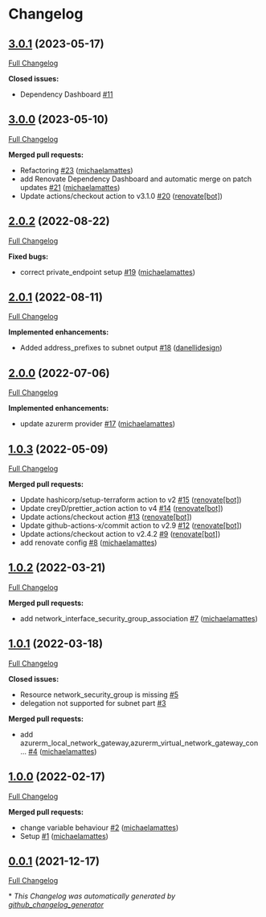 # Changelog

## [3.0.1](https://github.com/telekom-mms/terraform-azurerm-network/tree/3.0.1) (2023-05-17)

[Full Changelog](https://github.com/telekom-mms/terraform-azurerm-network/compare/3.0.0...3.0.1)

**Closed issues:**

- Dependency Dashboard [\#11](https://github.com/telekom-mms/terraform-azurerm-network/issues/11)

## [3.0.0](https://github.com/telekom-mms/terraform-azurerm-network/tree/3.0.0) (2023-05-10)

[Full Changelog](https://github.com/telekom-mms/terraform-azurerm-network/compare/2.0.2...3.0.0)

**Merged pull requests:**

- Refactoring [\#23](https://github.com/telekom-mms/terraform-azurerm-network/pull/23) ([michaelamattes](https://github.com/michaelamattes))
- add Renovate Dependency Dashboard and automatic merge on patch updates [\#21](https://github.com/telekom-mms/terraform-azurerm-network/pull/21) ([michaelamattes](https://github.com/michaelamattes))
- Update actions/checkout action to v3.1.0 [\#20](https://github.com/telekom-mms/terraform-azurerm-network/pull/20) ([renovate[bot]](https://github.com/apps/renovate))

## [2.0.2](https://github.com/telekom-mms/terraform-azurerm-network/tree/2.0.2) (2022-08-22)

[Full Changelog](https://github.com/telekom-mms/terraform-azurerm-network/compare/2.0.1...2.0.2)

**Fixed bugs:**

- correct private\_endpoint setup [\#19](https://github.com/telekom-mms/terraform-azurerm-network/pull/19) ([michaelamattes](https://github.com/michaelamattes))

## [2.0.1](https://github.com/telekom-mms/terraform-azurerm-network/tree/2.0.1) (2022-08-11)

[Full Changelog](https://github.com/telekom-mms/terraform-azurerm-network/compare/2.0.0...2.0.1)

**Implemented enhancements:**

- Added address\_prefixes to subnet output [\#18](https://github.com/telekom-mms/terraform-azurerm-network/pull/18) ([danellidesign](https://github.com/danellidesign))

## [2.0.0](https://github.com/telekom-mms/terraform-azurerm-network/tree/2.0.0) (2022-07-06)

[Full Changelog](https://github.com/telekom-mms/terraform-azurerm-network/compare/1.0.3...2.0.0)

**Implemented enhancements:**

- update azurerm provider [\#17](https://github.com/telekom-mms/terraform-azurerm-network/pull/17) ([michaelamattes](https://github.com/michaelamattes))

## [1.0.3](https://github.com/telekom-mms/terraform-azurerm-network/tree/1.0.3) (2022-05-09)

[Full Changelog](https://github.com/telekom-mms/terraform-azurerm-network/compare/1.0.2...1.0.3)

**Merged pull requests:**

- Update hashicorp/setup-terraform action to v2 [\#15](https://github.com/telekom-mms/terraform-azurerm-network/pull/15) ([renovate[bot]](https://github.com/apps/renovate))
- Update creyD/prettier\_action action to v4 [\#14](https://github.com/telekom-mms/terraform-azurerm-network/pull/14) ([renovate[bot]](https://github.com/apps/renovate))
- Update actions/checkout action [\#13](https://github.com/telekom-mms/terraform-azurerm-network/pull/13) ([renovate[bot]](https://github.com/apps/renovate))
- Update github-actions-x/commit action to v2.9 [\#12](https://github.com/telekom-mms/terraform-azurerm-network/pull/12) ([renovate[bot]](https://github.com/apps/renovate))
- Update actions/checkout action to v2.4.2 [\#9](https://github.com/telekom-mms/terraform-azurerm-network/pull/9) ([renovate[bot]](https://github.com/apps/renovate))
- add renovate config [\#8](https://github.com/telekom-mms/terraform-azurerm-network/pull/8) ([michaelamattes](https://github.com/michaelamattes))

## [1.0.2](https://github.com/telekom-mms/terraform-azurerm-network/tree/1.0.2) (2022-03-21)

[Full Changelog](https://github.com/telekom-mms/terraform-azurerm-network/compare/1.0.1...1.0.2)

**Merged pull requests:**

- add network\_interface\_security\_group\_association [\#7](https://github.com/telekom-mms/terraform-azurerm-network/pull/7) ([michaelamattes](https://github.com/michaelamattes))

## [1.0.1](https://github.com/telekom-mms/terraform-azurerm-network/tree/1.0.1) (2022-03-18)

[Full Changelog](https://github.com/telekom-mms/terraform-azurerm-network/compare/1.0.0...1.0.1)

**Closed issues:**

- Resource network\_security\_group is missing [\#5](https://github.com/telekom-mms/terraform-azurerm-network/issues/5)
- delegation not supported for subnet part [\#3](https://github.com/telekom-mms/terraform-azurerm-network/issues/3)

**Merged pull requests:**

- add azurerm\_local\_network\_gateway,azurerm\_virtual\_network\_gateway\_con… [\#4](https://github.com/telekom-mms/terraform-azurerm-network/pull/4) ([michaelamattes](https://github.com/michaelamattes))

## [1.0.0](https://github.com/telekom-mms/terraform-azurerm-network/tree/1.0.0) (2022-02-17)

[Full Changelog](https://github.com/telekom-mms/terraform-azurerm-network/compare/0.0.1...1.0.0)

**Merged pull requests:**

- change variable behaviour [\#2](https://github.com/telekom-mms/terraform-azurerm-network/pull/2) ([michaelamattes](https://github.com/michaelamattes))
- Setup [\#1](https://github.com/telekom-mms/terraform-azurerm-network/pull/1) ([michaelamattes](https://github.com/michaelamattes))

## [0.0.1](https://github.com/telekom-mms/terraform-azurerm-network/tree/0.0.1) (2021-12-17)

[Full Changelog](https://github.com/telekom-mms/terraform-azurerm-network/compare/764b194a74b2f4f25c51cefb2988d5d46651976b...0.0.1)



\* *This Changelog was automatically generated by [github_changelog_generator](https://github.com/github-changelog-generator/github-changelog-generator)*
